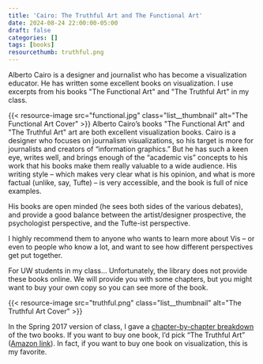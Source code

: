 ```yaml
---
title: 'Cairo: The Truthful Art and The Functional Art'
date: 2024-08-24 22:00:00-05:00
draft: false
categories: []
tags: [books]
resourcethumb: truthful.png
---
```


Alberto Cairo is a designer and journalist who has become a visualization educator. He has written some excellent books on visualization. I use excerpts from his books "The Functional Art" and "The Truthful Art" in my class.

<!--more-->

{{< resource-image src="functional.jpg" class="list__thumbnail" alt="The Functional Art Cover" >}}
Alberto Cairo’s books "The Functional Art" and "The Truthful Art" art are both excellent visualization books. Cairo is a designer who focuses on journalism visualizations, so his target is more for journalists and creators of “information graphics.” But he has such a keen eye, writes well, and brings enough of the “academic vis” concepts to his work that his books make them really valuable to a wide audience. His writing style – which makes very clear what is his opinion, and what is more factual (unlike, say, Tufte) – is very accessible, and the book is full of nice examples.

His books are open minded (he sees both sides of the various debates), and provide a good balance between the artist/designer prospective, the psychologist perspective, and the Tufte-ist perspective.

I highly recommend them to anyone who wants to learn more about Vis – or even to people who know a lot, and want to see how different perspectives get put together.

For UW students in my class... Unfortunately, the library does not provide these books online. We will provide you with some chapters, but you might want to buy your own copy so you can see more of the book.

{{< resource-image src="truthful.png" class="list__thumbnail" alt="The Truthful Art Cover" >}}

In the Spring 2017 version of class, I gave a [chapter-by-chapter breakdown](https://graphics.cs.wisc.edu/WP/vis17spring/2017/01/13/books-the-functional-art-and-the-truthful-art/) of the two books. If you want to buy one book, I’d pick “The Truthful Art” ([Amazon link](http://amzn.to/2wytayD)). In fact, if you want to buy one book on visualization, this is my favorite.
